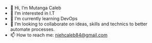 - 👋 Hi, I’m Mutanga Caleb
- 👀 I’m interested in I.T
- 🌱 I’m currently learning DevOps
- 💞️ I’m looking to collaborate on ideas, skills and technics to better automate processes. 
- 📫 How to reach me: njehcaleb84@gmail.com

<!---
mutangs/mutangs is a ✨ special ✨ repository because its `README.md` (this file) appears on your GitHub profile.
You can click the Preview link to take a look at your changes.
--->
